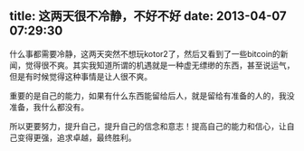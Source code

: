 title: 这两天很不冷静，不好不好
date: 2013-04-07 07:29:30
---

什么事都需要冷静，这两天突然不想玩kotor2了，然后又看到了一些bitcoin的新闻，觉得很不爽。其实我知道所谓的机遇就是一种虚无缥缈的东西，甚至说运气，但是有时候觉得这种事情是让人很不爽。

重要的是自己的能力，如果有什么东西能留给后人，就是留给有准备的人的，我没准备，我什么都没有。

所以更要努力，提升自己，提升自己的信念和意志！提高自己的能力和信心，让自己变得更强，追求卓越，最终胜利。